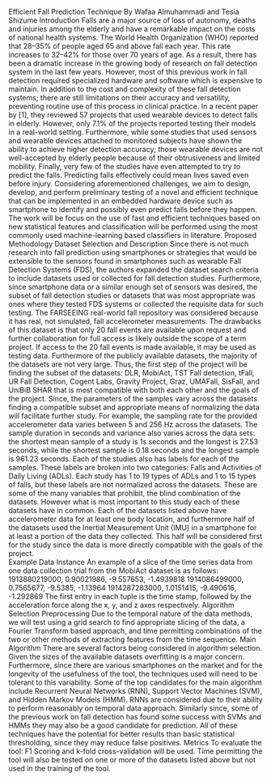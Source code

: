 ﻿Efficient Fall Prediction Technique
By Wafaa Almuhammadi and Tesia Shizume
Introduction
Falls are a major source of loss of autonomy, deaths and injuries among the elderly and have a remarkable impact on the costs of national health systems. The World Health Organization (WHO) reported that 28–35% of people aged 65 and above fall each year. This rate increases to 32–42% for those over 70 years of age. As a result, there has been a dramatic increase in the growing body of research on fall detection system in the last few years. However, most of this previous work in fall detection required specialized hardware and software which is expensive to maintain. In addition to the cost and complexity of these fall detection systems; there are still limitations on their accuracy and versatility, preventing routine use of this process in clinical practice. In a recent paper by [1], they reviewed 57 projects that used wearable devices to detect falls in elderly. However, only 7.1% of the projects reported testing their models in a real-world setting. Furthermore, while some studies that used sensors and wearable devices attached to monitored subjects have shown the ability to achieve higher detection accuracy; those wearable devices are not well-accepted by elderly people because of their obtrusiveness and limited mobility.  Finally, very few of the studies have even attempted to try to predict the falls.  Predicting falls effectively could mean lives saved even before injury. 
Considering aforementioned challenges, we aim to design, develop, and perform preliminary testing of a novel and efficient technique that can be implemented in an embedded hardware device such as smartphone to identify and possibly even predict falls before they happen. The work will be focus on the use of fast and efficient techniques based on new statistical features and classification will be performed using the most commonly used machine-learning based classifiers in literature.
Proposed Methodology
Dataset Selection and Description
Since there is not much research into fall prediction using smartphones or strategies that would be extensible to the sensors found in smartphones such as wearable Fall Detection Systems (FDS), the authors expanded the dataset search criteria to include datasets used or collected for fall detection studies.  Furthermore, since smartphone data or a similar enough set of sensors was desired, the subset of fall detection studies or datasets that was most appropriate was ones where they tested FDS systems or collected the requisite data for such testing.  The FARSEEING real-world fall repository was considered because it has real, not simulated, fall accelerometer measurements.  The drawbacks of this dataset is that only 20 fall events are available upon request and further collaboration for full access is likely outside the scope of a term project. If access to the 20 fall events is made available, it may be used as testing data. Furthermore of the publicly available datasets, the majority of the datasets are not very large.  Thus, the first step of the project will be finding the subset of the datasets: DLR, MobiAct, TST Fall detection, tFall, UR Fall Detection, Cogent Labs, Gravity Project, Graz, UMAFall, SisFall, and UniBiB SHAR that is most compatible with both each other and the goals of the project. 
Since, the parameters of the samples vary across the datasets finding a compatible subset and appropriate means of normalizing the data will facilitate further study.  For example, the sampling rate for the provided accelerometer data varies between 5 and 256 Hz across the datasets.  The sample duration in seconds and variance also varies across the data sets: the shortest mean sample of a study is 1s seconds and the longest is 27.53 seconds, while the shortest sample is 0.18 seconds and the longest sample is 961.23 seconds.  Each of the studies also has labels for each of the samples.  These labels are broken into two categories: Falls and Activities of Daily Living (ADLs).  Each study has 1 to 19 types of ADLs and 1 to 15 types of falls, but these labels are not normalized across the datasets.  These are some of the many variables that prohibit, the blind combination of the datasets.
However what is most important to this study each of these datasets have in common.  Each of the datasets listed above have accelerometer data for at least one body location, and furthermore half of the datasets used the Inertial Measurement Unit (IMU) in a smartphone for at least a portion of the data they collected.  This half will be considered first for the study since the data is more directly compatible with the goals of the project.   
Example Data Instance
An example of a slice of the time series data from one data collection trial from the MobiAct dataset is as follows: 
1913880219000, 0.90021986, -9.557653, -1.4939818
1914086499000, 0.7565677, -9.5385, -1.13964
1914287283000, 1.0151415, -9.490616, -1.292869
The first entry in each tuple is the time stamp, followed by the acceleration force along the x, y, and z axes respectively.
Algorithm Selection
Preprocessing
Due to the temporal nature of the data methods, we will test using a grid search to find appropriate slicing of the data, a Fourier Transform based approach, and time permitting combinations of the two or other methods of extracting features from the time sequence.
Main Algorithm
There are several factors being considered in algorithm selection. Given the sizes of the available datasets overfitting is a major concern.  Furthermore, since there are various smartphones on the market and for the longevity of the usefulness of the tool, the techniques used will need to be tolerant to this variability.  Some of the top candidates for the main algorithm include Recurrent Neural Networks (RNN), Support Vector Machines (SVM), and Hidden Markov Models (HMM).  RNNs are considered due to their ability to perform reasonably on temporal data approach. Similarly since, some of the previous work on fall detection has found some success with SVMs and HMMs they may also be a good candidate for prediction.  All of these techniques have the potential for better results than basic statistical thresholding, since they may reduce false positives.
Metrics
To evaluate the tool: F1 Scoring and k-fold cross-validation will be used.  Time permitting the tool will also be tested on one or more of the datasets listed above but not used in the training of the tool.